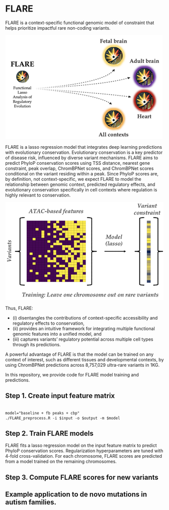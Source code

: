 # FLARE
FLARE is a context-specific functional genomic model of constraint that helps prioritize impactful rare non-coding variants.

<img src="img/FLARE_schematic_1.png" alt="FLARE Schematic1" width="500">

FLARE is a lasso regression model that integrates deep learning predictions with evolutionary conservation. Evolutionary conservation is a key predictor of disease risk, influenced by diverse variant mechanisms. FLARE aims to predict PhyloP conservation scores using TSS distance, nearest gene constraint, peak overlap, ChromBPNet scores, and ChromBPNet scores conditional on the variant residing within a peak. Since PhyloP scores are, by definition, not context-specific, we expect FLARE to model the relationship between genomic context, predicted regulatory effects, and evolutionary conservation specifically in cell contexts where regulation is highly relevant to conservation. 

![FLARE Schematic2](img/FLARE_schematic_2.png)

Thus, FLARE:

- (i) disentangles the contributions of context-specific accessibility and regulatory effects to conservation, 
- (ii) provides an intuitive framework for integrating multiple functional genomic features into a unified model, and 
- (iii) captures variants’ regulatory potential across multiple cell types through its predictions. 

A powerful advantage of FLARE is that the model can be trained on any context of interest, such as  different tissues and developmental contexts, by using ChromBPNet predictions across 8,757,029 ultra-rare variants in 1KG.

In this repository, we provide code for FLARE model training and predictions. 

## Step 1. Create input feature matrix

```

model="baseline + fb peaks + cbp"
./FLARE_preprocess.R -i $input -o $output -m $model
```

## Step 2. Train FLARE models

FLARE fits a lasso regression model on the input feature matrix to predict PhyloP conservation scores. Regularization hyperparameters are tuned with 4-fold cross-validation. For each chromosome, FLARE scores are predicted from a model trained on the remaining chromosomes.



## Step 3. Compute FLARE scores for new variants

## Example application to de novo mutations in autism families.

